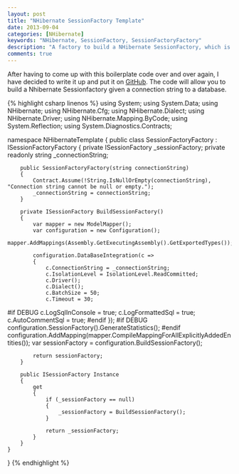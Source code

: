 ```yaml
---
layout: post
title: "NHibernate SessionFactory Template"
date: 2013-09-04
categories: [NHibernate]
keywords: "NHibernate, SessionFactory, SessionFactoryFactory"
description: "A factory to build a NHibernate SessionFactory, which is used to create a connection to a database."
comments: true
---
```

After having to come up with this boilerplate code over and over again, I have decided to write it up and put it on
[GitHub](https://github.com/pwee167/NHibernateTemplate "Source on GitHub"). The code will allow you to build a
Nhibernate Sessionfactory given a connection string to a database.

{% highlight csharp linenos %}
using System;
using System.Data;
using NHibernate;
using NHibernate.Cfg;
using NHibernate.Dialect;
using NHibernate.Driver;
using NHibernate.Mapping.ByCode;
using System.Reflection;
using System.Diagnostics.Contracts;

namespace NHibernateTemplate
{
    public class SessionFactoryFactory : ISessionFactoryFactory
    {
        private ISessionFactory _sessionFactory;
        private readonly string _connectionString;
		
        public SessionFactoryFactory(string connectionString)
        {
            Contract.Assume(!String.IsNullOrEmpty(connectionString), "Connection string cannot be null or empty.");
            _connectionString = connectionString;
        }
		
        private ISessionFactory BuildSessionFactory()
        {
            var mapper = new ModelMapper();
            var configuration = new Configuration();
            mapper.AddMappings(Assembly.GetExecutingAssembly().GetExportedTypes());
			
            configuration.DataBaseIntegration(c =>
            {
                c.ConnectionString = _connectionString;
                c.IsolationLevel = IsolationLevel.ReadCommitted;
                c.Driver();
                c.Dialect();
                c.BatchSize = 50;
                c.Timeout = 30;
#if DEBUG
                c.LogSqlInConsole = true;
                c.LogFormattedSql = true;
                c.AutoCommentSql = true;
#endif
            });
#if DEBUG
            configuration.SessionFactory().GenerateStatistics();
#endif
            configuration.AddMapping(mapper.CompileMappingForAllExplicitlyAddedEntities());
            var sessionFactory = configuration.BuildSessionFactory();
            
            return sessionFactory;
        }
        
        public ISessionFactory Instance
        {
            get
            {
                if (_sessionFactory == null)
                {
                    _sessionFactory = BuildSessionFactory();
                }
				
                return _sessionFactory;
            }
        }
    }
}
{% endhighlight %}